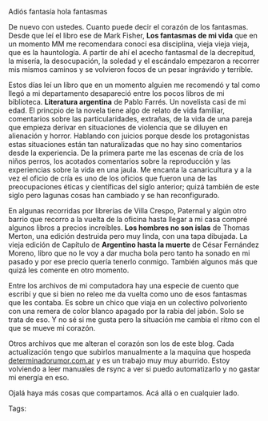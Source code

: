 Adiós fantasía hola fantasmas

<p>
De nuevo con ustedes. Cuanto puede decir el corazón de los fantasmas. Desde que leí el libro ese de Mark Fisher, <b>Los fantasmas de mi vida</b> que en un momento MM me recomendara conocí esa disciplina, vieja vieja vieja, que es la <span class="underline">hauntología</span>. A partir de ahí el acecho fantasmal de la decrepitud, la misería, la desocupación, la soledad y el escándalo empezaron a recorrer mis mismos caminos y se volvieron focos de un pesar ingrávido y terrible. 
</p>

<p>
Estos días leí un libro que en un momento alguien me recomendó y tal como llegó a mi departamento desapareció entre los pocos libros de mi biblioteca. <b>Literatura argentina</b>  de Pablo Farrés. Un novelista casi de mi edad. El princpio de la novela tiene algo de relato de vida familiar, comentarios sobre las particularidades, extrañas, de la vida de una pareja que empieza derivar en situaciones de violencia que se diluyen en alienación y horror. Hablando con juicios porque desde los protagonistas estas situaciones están tan naturalizadas que no hay sino comentarios desde la experiencia. De la primera parte me las escenas de cría de los niños perros, los acotados comentarios sobre la reproducción y las experiencias sobre la vida en una jaula. Me encanta la canaricultura y a la vez el oficio de cría es uno de los oficios que fueron una de las preocupaciones éticas y científicas del siglo anterior; quizá también de este siglo pero lagunas cosas han cambiado y se han reconfigurado.
</p>

<p>
En algunas recorridas por librerías de Villa Crespo, Paternal y algún otro barrio que recorro a la vuelta de la oficina hasta llegar a mi casa compré algunos libros a precios increíbles. <b>Los hombres no son islas</b> de Thomas Merton, una edición destruida pero muy linda, con una tapa dibujada. La vieja edición de Capítulo de <b>Argentino hasta la muerte</b> de César Fernández Moreno, libro que no le voy a dar mucha bola pero tanto ha sonado en mi pasado y por ese precio quería tenerlo conmigo. También algunos más que quizá les comente en otro momento. 
</p>

<p>
Entre los archivos de mi computadora hay una especie de cuento que escribí y que si bien no releo me da vuelta como uno de esos fantasmas que les contaba. Es sobre un chico que viaja en un colectivo polvoriento con una remera de color blanco apagado por la rabia del jabón. Solo se trata de eso. Y no sé si me gusta pero la situación me cambia el ritmo con el que se mueve mi corazón. 
</p>

<p>
Otros archivos que me alteran el corazón son los de este blog. Cada actualización tengo que subirlos manualmente a la maquina que hospeda <a href="http://determinadorumor.com.ar/">determinadorumor.com.ar</a> y es un trabajo muy muy aburrido. Estoy volviendo a leer manuales de rsync a ver si puedo automatizarlo y no gastar mi energía en eso. 
</p>

<p>
Ojalá haya más cosas que compartamos. Acá allá o en cualquier lado. </p>

Tags: 
